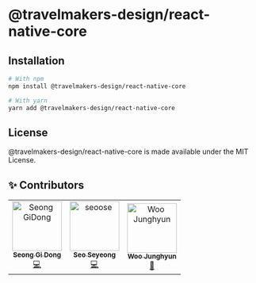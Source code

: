 # @travelmakers-design/react-native-core

## Installation

```bash
# With npm
npm install @travelmakers-design/react-native-core

# With yarn
yarn add @travelmakers-design/react-native-core
```

## License

@travelmakers-design/react-native-core is made available under the MIT License.

## ✨ Contributors

<!-- ALL-CONTRIBUTORS-LIST:START - Do not remove or modify this section -->
<!-- prettier-ignore-start -->
<!-- markdownlint-disable -->
<table>
  <tbody>
<tr>
      <td align="center"><a href="http://github.com/sgd122"><img src="https://avatars.githubusercontent.com/u/12554583?v=4?s=100" width="100px;" alt="Seong GiDong"/><br /><sub><b>Seong Gi Dong</b></sub></a><br /><a href="https://github.com/brave-people/Dev-Event/commits?author=sgd122" title="Code">💻</a></td>
      <td align="center"><a href="http://github.com/seoose"><img src="https://avatars.githubusercontent.com/u/118161196?v=4" width="100px;" alt="seoose"/><br /><sub><b>Seo Seyeong</b></sub></a><br /><a href="https://github.com/brave-people/Dev-Event/commits?author=roeniss" title="Code">💻</a></td>      
      <td align="center"><a href="http://github.com/vvooXD"><img src="https://avatars.githubusercontent.com/u/24476559?v=4" width="100px;" alt="Woo Junghyun"/><br /><sub><b>Woo Junghyun</b></sub></a><br /><a href="https://github.com/brave-people/Dev-Event/commits?author=roeniss" title="Code">🎨</a></td>      
    </tr>
  </tbody>
</table>